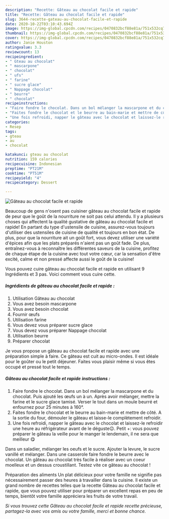 ```yaml
---
description: "Recette: Gâteau au chocolat facile et rapide"
title: "Recette: Gâteau au chocolat facile et rapide"
slug: 3644-recette-gateau-au-chocolat-facile-et-rapide
date: 2020-10-22T03:10:43.694Z
image: https://img-global.cpcdn.com/recipes/0470832bcf88e81a/751x532cq70/gateau-au-chocolat-facile-et-rapide-photo-principale-de-la-recette.jpg
thumbnail: https://img-global.cpcdn.com/recipes/0470832bcf88e81a/751x532cq70/gateau-au-chocolat-facile-et-rapide-photo-principale-de-la-recette.jpg
cover: https://img-global.cpcdn.com/recipes/0470832bcf88e81a/751x532cq70/gateau-au-chocolat-facile-et-rapide-photo-principale-de-la-recette.jpg
author: Janie Houston
ratingvalue: 3.3
reviewcount: 13
recipeingredient:
- " Gteau au chocolat"
- " mascarpone"
- " chocolat"
- " ufs"
- " farine"
- " sucre glace"
- " Nappage chocolat"
- " beurre"
- " chocolat"
recipeinstructions:
- "Faire fondre le chocolat. Dans un bol mélanger la mascarpone et du chocolat. Puis ajouté les œufs un à un. Après avoir mélanger, mettre la farine et le sucre glace tamisé. Verser le tout dans un moule beurré et enfournez pour 25 minutes à 160°."
- "Faites fondre le chocolat et le beurre au bain-marie et mettre de côté. A la sortie du four, démouler le gâteau et laisse-le complètement refroidir."
- "Une fois refroidi, napper le gâteau avec le chocolat et laissez-le refroidir une heure au réfrigérateur avant de le déguste😉. Petit +: vous pouvez préparer le gâteau la veille pour le manger le lendemain, il ne sera que meilleur 😋"
categories:
- Resep
tags:
- gteau
- au
- chocolat

katakunci: gteau au chocolat 
nutrition: 159 calories
recipecuisine: Indonesian
preptime: "PT21M"
cooktime: "PT51M"
recipeyield: "4"
recipecategory: Dessert

---
```



![Gâteau au chocolat facile et rapide](https://img-global.cpcdn.com/recipes/0470832bcf88e81a/751x532cq70/gateau-au-chocolat-facile-et-rapide-photo-principale-de-la-recette.jpg)

Beaucoup de gens n'osent pas cuisiner gâteau au chocolat facile et rapide de peur que le goût de la nourriture ne soit pas celui attendu. Il y a plusieurs choses qui affectent la qualité gustative de gâteau au chocolat facile et rapide! En partant du type d'ustensile de cuisine, assurez-vous toujours d'utiliser des ustensiles de cuisine de qualité et toujours en bon état. De plus, pour que la nourriture ait un goût fort, vous devez utiliser une variété d'épices afin que les plats préparés n'aient pas un goût fade. De plus, entraînez-vous à reconnaître les différentes saveurs de la cuisine, profitez de chaque étape de la cuisine avec tout votre cœur, car la sensation d'être excité, calme et non pressé affecte aussi le goût de la cuisine!

<!--inarticleads1-->

Vous pouvez cuire gâteau au chocolat facile et rapide en utilisant 9 Ingrédients et 3 pas. Voici comment vous cuire cette.

##### Ingrédients de gâteau au chocolat facile et rapide :

1. Utilisation  Gâteau au chocolat
1. Vous avez besoin  mascarpone
1. Vous avez besoin  chocolat
1. Fournir  œufs
1. Utilisation  farine
1. Vous devez vous préparer  sucre glace
1. Vous devez vous préparer  Nappage chocolat
1. Utilisation  beurre
1. Préparer  chocolat


Je vous propose un gâteau au chocolat facile et rapide avec une préparation simple à faire. Ce gâteau est cuit au micro-ondes. Il est idéale pour le goûter ou le petit déjeuner. Faites vous plaisir même si vous êtes occupé et pressé tout le temps. 

<!--inarticleads2-->

##### Gâteau au chocolat facile et rapide instructions :

1. Faire fondre le chocolat. Dans un bol mélanger la mascarpone et du chocolat. Puis ajouté les œufs un à un. Après avoir mélanger, mettre la farine et le sucre glace tamisé. Verser le tout dans un moule beurré et enfournez pour 25 minutes à 160°.
1. Faites fondre le chocolat et le beurre au bain-marie et mettre de côté. A la sortie du four, démouler le gâteau et laisse-le complètement refroidir.
1. Une fois refroidi, napper le gâteau avec le chocolat et laissez-le refroidir une heure au réfrigérateur avant de le déguste😉. Petit +: vous pouvez préparer le gâteau la veille pour le manger le lendemain, il ne sera que meilleur 😋


Dans un saladier, mélanger les oeufs et le sucre. Ajouter la levure, le sucre vanillé et mélanger. Dans une casserole faire fondre le beurre avec le chocolat. Un gâteau au chocolat très facile à réaliser avec un coeur moelleux et un dessus croustillant. Testez vite ce gâteau au chocolat ! 

<!--inarticleads1-->

<p>
Préparation des aliments Un plat délicieux pour votre famille ne signifie pas nécessairement passer des heures à travailler dans la cuisine. Il existe un grand nombre de recettes telles que la recette Gâteau au chocolat facile et rapide, que vous pouvez utiliser pour préparer un excellent repas en peu de temps, bientôt votre famille appréciera les fruits de votre travail.
</p>

<p>
<i>Si vous trouvez cette Gâteau au chocolat facile et rapide recette précieuse, partagez-la avec vos amis ou votre famille, merci et bonne chance.</i>
</p>
